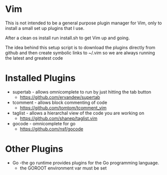 Vim
===

This is not intended to be a general purpose plugin manager for Vim,
only to install a small set up plugins that I use.

After a clean os install run install.sh to get Vim up and going. 

The idea behind this setup script is to download the plugins 
directly from github and then create symbolic links to ~/.vim
so we are always running the latest and greatest code

Installed Plugins
=================
* supertab - allows omnicomplete to run by just hitting the tab button
    * https://github.com/ervandew/supertab
* tcomment - allows block commenting of code 
    * https://github.com/tomtom/tcomment_vim
* taglist - allows a hierarchal view of the code you are working on  
    * https://github.com/shanep/taglist.vim
* gocode - omnicomplete for go
    * https://github.com/nsf/gocode
    

Other Plugins
=============
* Go -the go runtime provides plugins for the Go programming language. 
    * the GOROOT environment var must be set 







